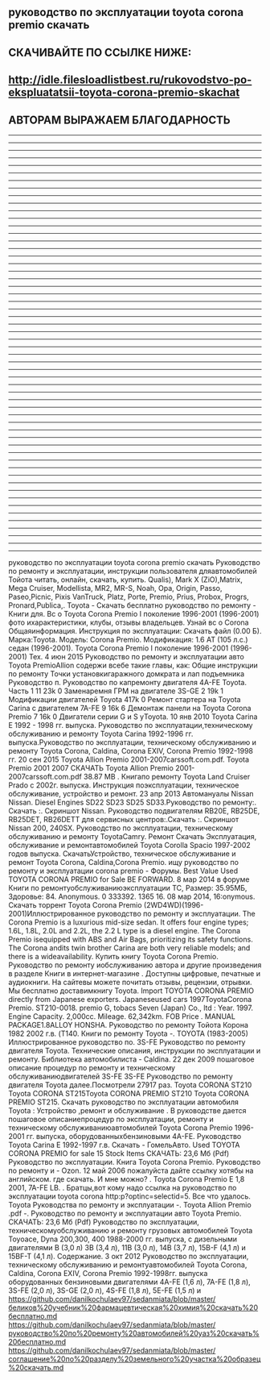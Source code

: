 руководство по эксплуатации toyota corona premio скачать
--------------------------------------------------
СКАЧИВАЙТЕ ПО ССЫЛКЕ НИЖЕ:
--------------------------------------------------
http://idle.filesloadlistbest.ru/rukovodstvo-po-ekspluatatsii-toyota-corona-premio-skachat
--------------------------------------------------
АВТОРАМ ВЫРАЖАЕМ БЛАГОДАРНОСТЬ
--------------------------------------------------
--------------------------------------------------
--------------------------------------------------
--------------------------------------------------
--------------------------------------------------
--------------------------------------------------
--------------------------------------------------
--------------------------------------------------
--------------------------------------------------
--------------------------------------------------
--------------------------------------------------
--------------------------------------------------
--------------------------------------------------
--------------------------------------------------
--------------------------------------------------
--------------------------------------------------
--------------------------------------------------
--------------------------------------------------
--------------------------------------------------
--------------------------------------------------
--------------------------------------------------
--------------------------------------------------
--------------------------------------------------
--------------------------------------------------
--------------------------------------------------
--------------------------------------------------
--------------------------------------------------
--------------------------------------------------
--------------------------------------------------
--------------------------------------------------
--------------------------------------------------
--------------------------------------------------
--------------------------------------------------
--------------------------------------------------
--------------------------------------------------
--------------------------------------------------
--------------------------------------------------
--------------------------------------------------
--------------------------------------------------
--------------------------------------------------
--------------------------------------------------
--------------------------------------------------
--------------------------------------------------
--------------------------------------------------
--------------------------------------------------
--------------------------------------------------
--------------------------------------------------
--------------------------------------------------
--------------------------------------------------
--------------------------------------------------
--------------------------------------------------
--------------------------------------------------
--------------------------------------------------
--------------------------------------------------
--------------------------------------------------
--------------------------------------------------
--------------------------------------------------
руководство по эксплуатации toyota corona premio скачать Руководство по ремонту и эксплуатации, инструкции пользователя дляавтомобилей Тойота читать, онлайн, скачать, купить.  Qualis), Mark X (ZiO),Matrix, Mega Cruiser, Modellista, MR2, MR-S, Noah, Opa, Origin, Passo, Paseo,Picnic, Pixis VanTruck, Platz, Porte, Premio, Prius, Probox, Progrs, Pronard,Publica,. Toyota - Скачать бесплатно руководство по ремонту - Книги для. Вс о Toyota Corona Premio I поколение 1996-2001 (1996-2001)  фото ихарактеристики, клубы, отзывы владельцев. Узнай вс о Corona  Общаяинформация. Инструкция по эксплуатации: Скачать файл (0.00 Б). Марка:Toyota. Модель: Corona Premio. Модификация: 1.6 АТ (105 л.с.) седан (1996-2001). Toyota Corona Premio I поколение 1996-2001 (1996-2001)  Тех. 4 июн 2015  Руководство по ремонту и эксплуатации авто Toyota PremioAllion содержи всебе такие главы, как: Общие инструкции по ремонту Точки установкигаражного домкрата и лап подъемника Руководство п. Руководство по капремонту двигателя 4A-FE Toyota. Часть 1 11 23k 0 Заменаремня ГРМ на двигателе 3S-GE 2 19k 1 Модификации двигателей Toyota 417k 0 Ремонт стартера на Toyota Carina с двигателем 7А-FЕ 9 16k 6 Демонтаж панели на Toyota Corona Premio 7 16k 0 Двигатели серии G и S уToyota. 10 янв 2010  Toyota Carina E 1992 - 1998 гг. выпуска. Руководство по эксплуатации,техническому обслуживанию и ремонту  Toyota Carina 1992-1996 гг. выпуска.Руководство по эксплуатации, техническому обслуживанию и ремонту Toyota Corona, Caldina, Corona EXIV, Corona Premio 1992-1998 гг. 20 сен 2015  Toyota Allion Premio 2001-2007carssoft.com.pdf. Toyota Premio 2001 2007  СКАЧАТЬ  Toyota Allion Premio 2001-2007carssoft.com.pdf 38.87 MB . Книгапо ремонту Toyota Land Cruiser Prado с 2002г. выпуска. Инструкция поэксплуатации, техническое обслуживание, устройство и ремонт. 23 апр 2013  Автомануалы Nissan Nissan. Diesel Engines SD22 SD23 SD25 SD33.Руководство по ремонту:. Скачать :. Cкриншот Nissan. Руководство подвигателям RB20E, RB25DE, RB25DET, RB26DETT для сервисных центров:.Скачать :. Cкриншот Nissan 200, 240SX. Руководство по эксплуатации, техническому обслуживанию и ремонту ToyotaCamry. Ремонт  Скачать Эксплуатация, обслуживание и ремонтавтомобилей Toyota Corolla Spacio 1997-2002 годов выпуска.  СкачатьУстройство, техническое обслуживание и ремонт Toyota Corona, Caldina,Corona Premio. ищу руководство по ремонту и эксплуатации corona premio - Форумы. Best Value Used TOYOTA CORONA PREMIO for Sale  BE FORWARD. 8 мар 2014  в форуме Книги по ремонтуобслуживаниюэксплуатации ТС, Размер: 35.95МБ, Здоровье: 84. Anonymous. 0 333392. 1365 16. 08 мар 2014, 16:onymous. Скачать торрент Toyota Corona Premio (2WD4WD)(1996-2001)Иллюстрированное руководство по ремонту и эксплуатации.
The Corona Premio is a luxurious mid-size sedan. It offers four engine types; 1.6L, 1.8L, 2.0L and 2.2L, the 2.2 L type is a diesel engine. The Corona Premio isequipped with ABS and Air Bags, prioritizing its safety functions. The Corona andits twin brother Carina are both very reliable models; and there is a wideavailability. Купить книгу Toyota Corona Premio. Руководство по ремонту иобслуживанию автора и другие произведения в разделе Книги в интернет-магазине . Доступны цифровые, печатные и аудиокниги. На сайтевы можете почитать отзывы, рецензии, отрывки. Мы бесплатно доставимкнигу Toyota. Import TOYOTA CORONA PREMIO directly from Japanese exporters. Japaneseused cars  1997ToyotaCorona Premio. ST210-0018. premio G, tobacs Seven (Japan) Co., ltd : Year. 1997. Engine Capacity. 2,000cc. Mileage. 62,342km. FOB Price . MANUAL PACKAGE1.8ALLOY HONSHA. Руководство по ремонту Тойота Корона 1982  2002 г.в. (T140. Книги по ремонту Toyota -. TOYOTA (1983-2005) Иллюстрированное руководство по. 3S-FE Руководство по ремонту двигателя Toyota. Технические описания, инструкции по эксплуатации и ремонту. Библиотека автомобилиста - Caldina. 22 дек 2009  пошаговое описание процедур по ремонту и техническому обслуживаниюдвигателей 3S-FE 3S-FE Руководство по ремонту двигателя Toyota далее.Посмотрели 27917 раз.  Toyota CORONA ST210 Toyota CORONA ST215Toyota CORONA PREMIO ST210 Toyota CORONA PREMIO ST215. Скачать руководство по эксплуатации автомобиля Toyota : Устройство ,ремонт и обслуживание .  В руководстве дается пошаговое описаниепроцедур по эксплуатации, ремонту и техническому обслуживаниюавтомобилей Toyota Corona Premio 1996-2001 гг. выпуска, оборудованныхбензиновыми 4A-FE. Руководство Toyota Carina Е 1992-1997 г.в.  Скачать - ГомельАвто. Used TOYOTA CORONA PREMIO for sale  15 Stock Items
СКАЧАТЬ: 23,6 Мб (Pdf)  Руководство по эксплуатации. Книга Toyota Corona Premio. Руководство по ремонту и  - Ozon. 12 май 2006  пожалуйста дайте ссылку хотябы на английском. где скачать.  И мне можно? . Toyota Corona Premio E 1,8 2001, 7A-FE LB. . Братцы,вот кому надо ссылка на руководство по эксплуатации toyota corona http:p?optinc=selectid=5. Все что удалось. Toyota Руководства по ремонту и эксплуатации -. Toyota Allion Premio .pdf -. Руководство по ремонту и эксплуатации авто Toyota Premio. СКАЧАТЬ: 23,6 Мб (Pdf)  Руководство по эксплуатации, техническомуобслуживанию и ремонту грузовых автомобилей Toyota Toyoace, Dyna 200,300, 400 1988-2000 гг. выпуска, с дизельными двигателями В (3,0 л) 3B (3,4 л), 11B (3,0 л), 14B (3,7 л), 15B-F (4,1 л) и 15BF-T (4,1 л). Содержание. 3 окт 2012  Руководство по эксплуатации, техническому обслуживанию и ремонтуавтомобилей Toyota Corona, Caldina, Corona EXIV, Corona Premio 1992-1998гг. выпуска оборудованных бензиновыми двигателями 4A-FE (1,6 л), 7A-FE (1,8 л), 3S-FE (2,0 л), 3S-GE (2,0 л), 4S-FE (1,8 л), 5E-FE (1,5 л) и
https://github.com/danilkochulaev97/sedanmiata/blob/master/беликов%20учебник%20фармацевтическая%20химия%20скачать%20бесплатно.md
https://github.com/danilkochulaev97/sedanmiata/blob/master/руководство%20по%20ремонту%20автомобилей%20уаз%20скачать%20бесплатно.md
https://github.com/danilkochulaev97/sedanmiata/blob/master/соглашение%20по%20разделу%20земельного%20участка%20образец%20скачать.md